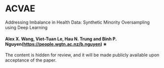 # ACVAE
Addressing Imbalance in Health Data: Synthetic Minority Oversampling using Deep Learning

#### Alex X. Wang, Viet-Tuan Le, Hau N. Trung  and Binh P. Nguyen(https://people.wgtn.ac.nz/b.nguyen) ∗

The content is hidden for review, and it will be made publicly available upon acceptance of the paper.
